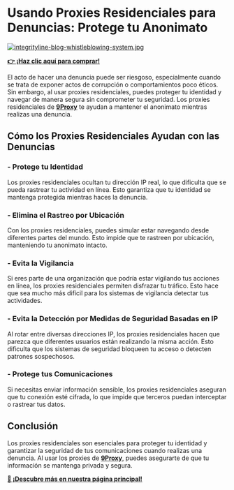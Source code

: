 # Usando Proxies Residenciales para Denuncias: Protege tu Anonimato 

[![integrityline-blog-whistleblowing-system.jpg](https://i.postimg.cc/PxmTBKFk/integrityline-blog-whistleblowing-system.jpg)](https://postimg.cc/34JsGjTL)

**[👉 ¡Haz clic aquí para comprar!](https://the9proxy.short.gy/github-pricing-sophie89)**

El acto de hacer una denuncia puede ser riesgoso, especialmente cuando se trata de exponer actos de corrupción o comportamientos poco éticos. Sin embargo, al usar proxies residenciales, puedes proteger tu identidad y navegar de manera segura sin comprometer tu seguridad. Los proxies residenciales de **[9Proxy](https://the9proxy.short.gy/github-homepage-sophie89)** te ayudan a mantener el anonimato mientras realizas una denuncia.

## Cómo los Proxies Residenciales Ayudan con las Denuncias

### - Protege tu Identidad
Los proxies residenciales ocultan tu dirección IP real, lo que dificulta que se pueda rastrear tu actividad en línea. Esto garantiza que tu identidad se mantenga protegida mientras haces la denuncia.

### - Elimina el Rastreo por Ubicación
Con los proxies residenciales, puedes simular estar navegando desde diferentes partes del mundo. Esto impide que te rastreen por ubicación, manteniendo tu anonimato intacto.

### - Evita la Vigilancia
Si eres parte de una organización que podría estar vigilando tus acciones en línea, los proxies residenciales permiten disfrazar tu tráfico. Esto hace que sea mucho más difícil para los sistemas de vigilancia detectar tus actividades.

### - Evita la Detección por Medidas de Seguridad Basadas en IP
Al rotar entre diversas direcciones IP, los proxies residenciales hacen que parezca que diferentes usuarios están realizando la misma acción. Esto dificulta que los sistemas de seguridad bloqueen tu acceso o detecten patrones sospechosos.

### - Protege tus Comunicaciones
Si necesitas enviar información sensible, los proxies residenciales aseguran que tu conexión esté cifrada, lo que impide que terceros puedan interceptar o rastrear tus datos.

## Conclusión

Los proxies residenciales son esenciales para proteger tu identidad y garantizar la seguridad de tus comunicaciones cuando realizas una denuncia. Al usar los proxies de **[9Proxy](https://the9proxy.short.gy/github-homepage-sophie89)**, puedes asegurarte de que tu información se mantenga privada y segura.

**[📍 ¡Descubre más en nuestra página principal!](https://the9proxy.short.gy/github-homepage-sophie89)**
